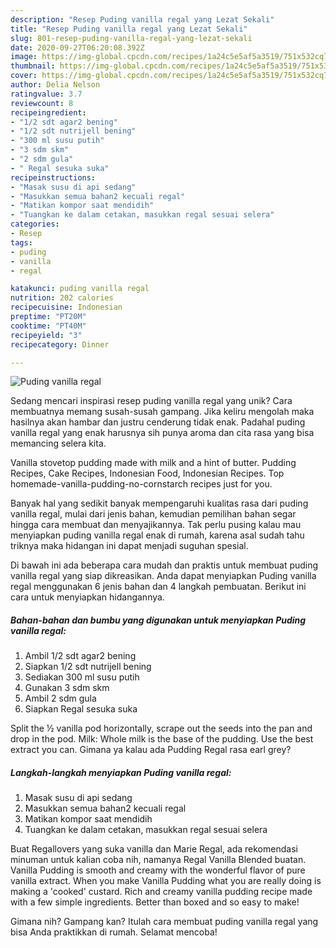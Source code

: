 ```yaml
---
description: "Resep Puding vanilla regal yang Lezat Sekali"
title: "Resep Puding vanilla regal yang Lezat Sekali"
slug: 801-resep-puding-vanilla-regal-yang-lezat-sekali
date: 2020-09-27T06:20:08.392Z
image: https://img-global.cpcdn.com/recipes/1a24c5e5af5a3519/751x532cq70/puding-vanilla-regal-foto-resep-utama.jpg
thumbnail: https://img-global.cpcdn.com/recipes/1a24c5e5af5a3519/751x532cq70/puding-vanilla-regal-foto-resep-utama.jpg
cover: https://img-global.cpcdn.com/recipes/1a24c5e5af5a3519/751x532cq70/puding-vanilla-regal-foto-resep-utama.jpg
author: Delia Nelson
ratingvalue: 3.7
reviewcount: 8
recipeingredient:
- "1/2 sdt agar2 bening"
- "1/2 sdt nutrijell bening"
- "300 ml susu putih"
- "3 sdm skm"
- "2 sdm gula"
- " Regal sesuka suka"
recipeinstructions:
- "Masak susu di api sedang"
- "Masukkan semua bahan2 kecuali regal"
- "Matikan kompor saat mendidih"
- "Tuangkan ke dalam cetakan, masukkan regal sesuai selera"
categories:
- Resep
tags:
- puding
- vanilla
- regal

katakunci: puding vanilla regal 
nutrition: 202 calories
recipecuisine: Indonesian
preptime: "PT20M"
cooktime: "PT40M"
recipeyield: "3"
recipecategory: Dinner

---
```



![Puding vanilla regal](https://img-global.cpcdn.com/recipes/1a24c5e5af5a3519/751x532cq70/puding-vanilla-regal-foto-resep-utama.jpg)

Sedang mencari inspirasi resep puding vanilla regal yang unik? Cara membuatnya memang susah-susah gampang. Jika keliru mengolah maka hasilnya akan hambar dan justru cenderung tidak enak. Padahal puding vanilla regal yang enak harusnya sih punya aroma dan cita rasa yang bisa memancing selera kita.

Vanilla stovetop pudding made with milk and a hint of butter. Pudding Recipes, Cake Recipes, Indonesian Food, Indonesian Recipes. Top homemade-vanilla-pudding-no-cornstarch recipes just for you.

Banyak hal yang sedikit banyak mempengaruhi kualitas rasa dari puding vanilla regal, mulai dari jenis bahan, kemudian pemilihan bahan segar hingga cara membuat dan menyajikannya. Tak perlu pusing kalau mau menyiapkan puding vanilla regal enak di rumah, karena asal sudah tahu triknya maka hidangan ini dapat menjadi suguhan spesial.


Di bawah ini ada beberapa cara mudah dan praktis untuk membuat puding vanilla regal yang siap dikreasikan. Anda dapat menyiapkan Puding vanilla regal menggunakan 6 jenis bahan dan 4 langkah pembuatan. Berikut ini cara untuk menyiapkan hidangannya.

<!--inarticleads1-->

##### Bahan-bahan dan bumbu yang digunakan untuk menyiapkan Puding vanilla regal:

1. Ambil 1/2 sdt agar2 bening
1. Siapkan 1/2 sdt nutrijell bening
1. Sediakan 300 ml susu putih
1. Gunakan 3 sdm skm
1. Ambil 2 sdm gula
1. Siapkan  Regal sesuka suka


Split the ½ vanilla pod horizontally, scrape out the seeds into the pan and drop in the pod. Milk: Whole milk is the base of the pudding. Use the best extract you can. Gimana ya kalau ada Pudding Regal rasa earl grey? 

<!--inarticleads2-->

##### Langkah-langkah menyiapkan Puding vanilla regal:

1. Masak susu di api sedang
1. Masukkan semua bahan2 kecuali regal
1. Matikan kompor saat mendidih
1. Tuangkan ke dalam cetakan, masukkan regal sesuai selera


Buat Regallovers yang suka vanilla dan Marie Regal, ada rekomendasi minuman untuk kalian coba nih, namanya Regal Vanilla Blended buatan. Vanilla Pudding is smooth and creamy with the wonderful flavor of pure vanilla extract. When you make Vanilla Pudding what you are really doing is making a &#39;cooked&#39; custard. Rich and creamy vanilla pudding recipe made with a few simple ingredients. Better than boxed and so easy to make! 

Gimana nih? Gampang kan? Itulah cara membuat puding vanilla regal yang bisa Anda praktikkan di rumah. Selamat mencoba!
